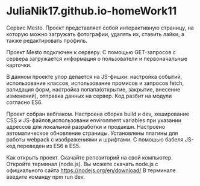 # JuliaNik17.github.io-homeWork11
Сервис Mesto.
Проект представляет собой интерактивную страницу, на которую можно загружать фотографии, удалять их, ставить лайки, а также редактировать профиль.

Проект Mesto подключен к серверу. С помощью GET-запросов с сервера загружается информация о пользователи и первоначальные карточки.

В данном проекте упор делается на JS-фишки: настройка событий, использование классов, использование промисов и запросов fetch, валидация форм, настройка попапа(открытие, закрытие, внесение изменений), отправка данных на сервер. Код разбит на модули согласно ES6.

Проект собран вебпаком. Настроена сборка build и dev, хеширование CSS и JS-файлов,использовани environment variables при указании адрессов для локальной разработки и продакшн. Настроено автоматическое обновление страницы. Установлены плагины для работы webpack с изображениями и шрифтами. С помошью бабеля JS-код переведен из ES6 в ES5.

Как открыть проект.
Скачайте репозиторий на свой компьютер.
Откройте терминал (node.js).
Вы можете скачать node.js с официального сайта https://nodejs.org/en/download/ 
В терминале введите команду npm run dev.

